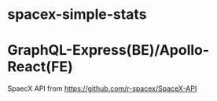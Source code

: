 # spacex-simple-stats
# GraphQL-Express(BE)/Apollo-React(FE)

SpaecX API from https://github.com/r-spacex/SpaceX-API
